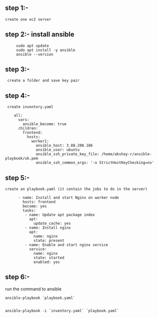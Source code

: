 ## step 1:-
    create one ec2 server

## step 2:- install ansible
```
     sudo apt update
     sudo apt install -y ansible
     ansible --version
```
## step 3:-
     create a folder and save key pair

## step 4:-
     create inventory.yaml
     
        all:
          vars:
            ansible_become: true
          children:
            frontend:
              hosts:
                worker1:
                  ansible_host: 3.88.200.186
                  ansible_user: ubuntu
                  ansible_ssh_private_key_file: /home/akshay-r/ansible-playbook/uk.pem
                  ansible_ssh_common_args: '-o StrictHostKeyChecking=no'


## step 5:- 
    create an playbook.yaml (it contain the jobs to do in the server)
    
          - name: Install and start Nginx on worker node
            hosts: frontend
            become: yes
            tasks:
             - name: Update apt package index
               apt:
                 update_cache: yes
             - name: Install nginx
               apt:
                 name: nginx
                 state: present
             - name: Enable and start nginx service
               service:
                 name: nginx
                 state: started
                 enabled: yes

## step 6:-
run the command to ansible
    
    ansible-playbook `playbook.yaml`
      
            
    ansible-playbook -i `inventory.yaml` `playbook.yaml`






